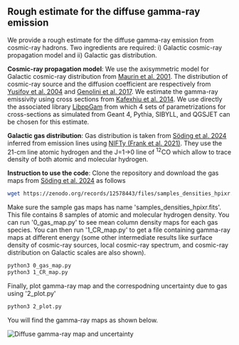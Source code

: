 ## Rough estimate for the diffuse gamma-ray emission

We provide a rough estimate for the diffuse gamma-ray emission from cosmic-ray hadrons. Two ingredients are required: i) Galactic cosmic-ray propagation model and ii) Galactic gas distribution.

**Cosmic-ray propagation model**: We use the axisymmetric model for Galactic cosmic-ray distribution from [Maurin et al. 2001](https://ui.adsabs.harvard.edu/abs/2001ApJ...555..585M/abstract). The distribution of cosmic-ray source and the diffusion coefficient are respectively from [Yusifov et al. 2004](https://ui.adsabs.harvard.edu/abs/2004A%26A...422..545Y/abstract) and [Genolini et al. 2017](https://ui.adsabs.harvard.edu/abs/2017PhRvL.119x1101G/abstract). We estimate the gamma-ray emissivity using cross sections from [Kafexhiu et al. 2014](https://ui.adsabs.harvard.edu/abs/2014PhRvD..90l3014K/abstract). We use directly the associated library [LibppGam](https://github.com/ervinkafex/LibppGam/blob/main/Python/LibppGam.py) from which 4 sets of parametrizations for cross-sections as simulated from Geant 4, Pythia, SIBYLL, and QGSJET can be chosen for this estimate. 

**Galactic gas distribution**: Gas distribution is taken from [Söding et al. 2024](https://ui.adsabs.harvard.edu/abs/2024arXiv240702859S/abstract) inferred from emission lines using [NIFTy (Frank et al. 2021)](https://ui.adsabs.harvard.edu/abs/2021Entrp..23..853F/abstract). They use the 21-cm line atomic hydrogen and the J=1&rarr;0 line of <sup>12</sup>CO which allow to trace density of both atomic and molecular hydrogen.         

**Instruction to use the code**: 
Clone the repository and download the gas maps from [Söding et al. 2024](https://zenodo.org/records/12578443) as follows
```sh
wget https://zenodo.org/records/12578443/files/samples_densities_hpixr.fits?download=1
```

Make sure the sample gas maps has name 'samples_densities_hpixr.fits'. This file contains 8 samples of atomic and molecular hydrogen density. You can run '0_gas_map.py' to see mean column density maps for each gas species. You can then run '1_CR_map.py' to get a file containing gamma-ray maps at different energy (some other intermediate results like surface density of cosmic-ray sources, local cosmic-ray spectrum, and cosmic-ray distribution on Galactic scales are also shown).
```sh
python3 0_gas_map.py
python3 1_CR_map.py
```
Finally, plot gamma-ray map and the correspodning uncertainty due to gas using '2_plot.py'
```sh
python3 2_plot.py
```

You will find the gamma-ray maps as shown below.

![Diffuse gamma-ray map and uncertainty](https://drive.google.com/uc?export=view&id=1Z1sF4n3u56mnfLyHkNM6r4gN1IKHyE6U)
